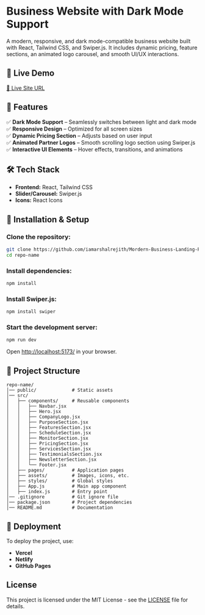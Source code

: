 # Business Website with Dark Mode Support

A modern, responsive, and dark mode-compatible business website built with React, Tailwind CSS, and Swiper.js. It includes dynamic pricing, feature sections, an animated logo carousel, and smooth UI/UX interactions.

## 🚀 Live Demo
[🔗 Live Site URL](#) 

## 📌 Features
✅ **Dark Mode Support** – Seamlessly switches between light and dark mode  
✅ **Responsive Design** – Optimized for all screen sizes  
✅ **Dynamic Pricing Section** – Adjusts based on user input  
✅ **Animated Partner Logos** – Smooth scrolling logo section using Swiper.js  
✅ **Interactive UI Elements** – Hover effects, transitions, and animations  

## 🛠 Tech Stack
- **Frontend:** React, Tailwind CSS  
- **Slider/Carousel:** Swiper.js  
- **Icons:** React Icons  

## 📂 Installation & Setup
### Clone the repository:
```sh
git clone https://github.com/iamarshalrejith/Mordern-Business-Landing-Page.git
cd repo-name
```

### Install dependencies:
```sh
npm install
```

### Install Swiper.js:
```sh
npm install swiper
```

### Start the development server:
```sh
npm run dev
```
Open [http://localhost:5173/](http://localhost:5173/) in your browser.

## 📂 Project Structure
```
repo-name/
│── public/             # Static assets
│── src/
│   ├── components/     # Reusable components
│   │   ├── Navbar.jsx
│   │   ├── Hero.jsx
│   │   ├── CompanyLogo.jsx
│   │   ├── PurposeSection.jsx
│   │   ├── FeaturesSection.jsx
│   │   ├── ScheduleSection.jsx
│   │   ├── MonitorSection.jsx
│   │   ├── PricingSection.jsx
│   │   ├── ServicesSection.jsx
│   │   ├── TestimonialsSection.jsx
│   │   ├── NewsletterSection.jsx
│   │   └── Footer.jsx
│   ├── pages/          # Application pages
│   ├── assets/         # Images, icons, etc.
│   ├── styles/         # Global styles
│   ├── App.js          # Main app component
│   ├── index.js        # Entry point
│── .gitignore          # Git ignore file
│── package.json        # Project dependencies
│── README.md           # Documentation
```


## 🚀 Deployment
To deploy the project, use:
- **Vercel**
- **Netlify**
- **GitHub Pages**

## License
This project is licensed under the MIT License - see the [LICENSE](LICENSE) file for details.



